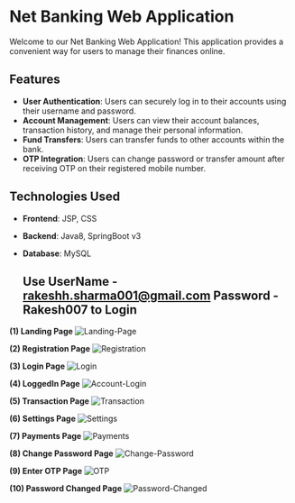# Net Banking Web Application

Welcome to our Net Banking Web Application! This application provides a convenient way for users to manage their finances online.

## Features

- **User Authentication**: Users can securely log in to their accounts using their username and password.
- **Account Management**: Users can view their account balances, transaction history, and manage their personal information.
- **Fund Transfers**: Users can transfer funds to other accounts within the bank.
- **OTP Integration**: Users can change password or transfer amount after receiving OTP on their registered mobile number.

## Technologies Used

- **Frontend**: JSP, CSS
- **Backend**: Java8, SpringBoot v3
- **Database**: MySQL

  ## Use UserName - rakeshh.sharma001@gmail.com   Password - Rakesh007 to Login
  

<label for="Landing"> <b>(1) Landing Page</b> </label>
<img src="https://i.ibb.co/vkXx8pL/Landing-Page.png" alt="Landing-Page" border="0" id="Landing" />

<label for="Registration"> <b>(2) Registration Page</b> </label>
<img src="https://i.ibb.co/0MpKLhx/Registration.png" alt="Registration" border="0" id="Registration" />

<label for="Login"> <b>(3) Login Page</b> </label>
<img src="https://i.ibb.co/Pgg31Hq/Login.png" alt="Login" border="0" id="Login" />

<label for="LoggedIn"> <b>(4) LoggedIn Page</b> </label>
<img src="https://i.ibb.co/YjVj9Fr/Account-Login.png" alt="Account-Login" border="0" id="LoggedIn" />

<label for="Transaction"> <b>(5) Transaction Page</b> </label>
<img src="https://i.ibb.co/6rfZZH9/Transaction.png" alt="Transaction" border="0" id="Transaction" />

<label for="Settings"> <b>(6) Settings Page</b> </label>
<img src="https://i.ibb.co/HGxGXTS/Settings.png" alt="Settings" border="0" id="Settings" />

<label for="Payments"> <b>(7) Payments Page</b> </label>
<img src="https://i.ibb.co/6wznqBT/Payments.png" alt="Payments" border="0" id="Payments"/>

<label for="Change"> <b>(8) Change Password Page</b> </label>
<img src="https://i.ibb.co/9H16kWT/Change-Password.png" alt="Change-Password" border="0" id="Change"/>

<label for="Otp"> <b>(9) Enter OTP Page</b> </label>
<img src="https://i.ibb.co/6YJrF1y/OTP.png" alt="OTP" border="0" id="Otp"/>

<label for="Success"> <b>(10) Password Changed Page</b> </label>
<img src="https://i.ibb.co/YR6X7nQ/Password-Changed.png" alt="Password-Changed" border="0" id="Success" />



